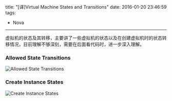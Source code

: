 title: "[译]Virtual Machine States and Transitions"
date: 2016-01-20 23:46:59
tags:
  - Nova
---

虚拟机的状态及其转移，主要讲了一些虚拟机的状态以及在创建虚拟机时的状态转移情况，目前理解不够深刻，需要在后面看代码时，进一步深入理解。

<!--more-->

### Allowed State Transitions
![Allowed State Transitions](https://cloud.githubusercontent.com/assets/1736354/12451522/ee92a928-bfc4-11e5-89cf-cc39c09a7fea.png)

### Create Instance States
![Create Instance States](https://cloud.githubusercontent.com/assets/1736354/12451543/0a1f8fc6-bfc5-11e5-8f30-c893782b278e.png)
